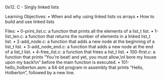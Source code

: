 ﻿0x12. C - Singly linked lists

Learning Objectives:
    • When and why using linked lists vs arrays
    • How to build and use linked lists

Files:
    • 0-print_list.c: a function that prints all the elements of a list_t list.
    • 1-list_len.c: a function that returns the number of elements in a linked list_t list.
    • 2-add_node.c: a function that adds a new node at the beginning of a list_t list.
    • 3-add_node_end.c: a function that adds a new node at the end of a list_t list.
    • 4-free_list.c: a function that frees a list_t list.
    • 100-first.c:  a function that prints “You're beat! and yet, you must allow,\nI bore my house upon my back!\n” before the main function is executed.
    • 101-hello_holberton.asm: a 64-bit program in assembly that prints “Hello, Holberton”, followed by a new line.
